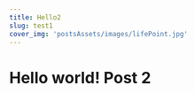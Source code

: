 ```yaml
---
title: Hello2
slug: test1
cover_img: 'postsAssets/images/lifePoint.jpg'
---
```

<h1>Hello world! Post 2</h1>
